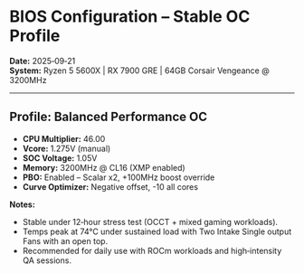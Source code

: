 # BIOS Configuration – Stable OC Profile

**Date:** 2025‑09‑21  
**System:** Ryzen 5 5600X | RX 7900 GRE | 64GB Corsair Vengeance @ 3200MHz

---

## Profile: Balanced Performance OC
- **CPU Multiplier:** 46.00  
- **Vcore:** 1.275V (manual)  
- **SOC Voltage:** 1.05V  
- **Memory:** 3200MHz @ CL16 (XMP enabled)  
- **PBO:** Enabled – Scalar x2, +100MHz boost override  
- **Curve Optimizer:** Negative offset, -10 all cores

**Notes:**  
- Stable under 12‑hour stress test (OCCT + mixed gaming workloads).  
- Temps peak at 74°C under sustained load with Two Intake Single output Fans with an open top.  
- Recommended for daily use with ROCm workloads and high‑intensity QA sessions.
